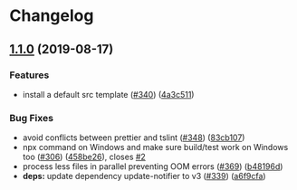 # Changelog

## [1.1.0](https://www.github.com/bcoe/gts/compare/v1.0.0...v1.1.0) (2019-08-17)


### Features

* install a default src template ([#340](https://www.github.com/bcoe/gts/issues/340)) ([4a3c511](https://www.github.com/bcoe/gts/commit/4a3c511))


### Bug Fixes

* avoid conflicts between prettier and tslint ([#348](https://www.github.com/bcoe/gts/issues/348)) ([83cb107](https://www.github.com/bcoe/gts/commit/83cb107))
* npx command on Windows and make sure build/test work on Windows too ([#306](https://www.github.com/bcoe/gts/issues/306)) ([458be26](https://www.github.com/bcoe/gts/commit/458be26)), closes [#2](https://www.github.com/bcoe/gts/issues/2)
* process less files in parallel preventing OOM errors ([#369](https://www.github.com/bcoe/gts/issues/369)) ([b48196d](https://www.github.com/bcoe/gts/commit/b48196d))
* **deps:** update dependency update-notifier to v3 ([#339](https://www.github.com/bcoe/gts/issues/339)) ([a6f9cfa](https://www.github.com/bcoe/gts/commit/a6f9cfa))
